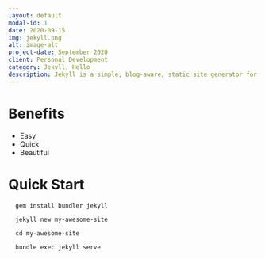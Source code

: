 ```yaml
---
layout: default
modal-id: 1
date: 2020-09-15
img: jekyll.png
alt: image-alt
project-date: September 2020
client: Personal Development
category: Jekyll, Hello
description: Jekyll is a simple, blog-aware, static site generator for personal, project, or organization sites. Written in Ruby by Tom Preston-Werner, GitHub's co-founder, it is distributed under the open source MIT license
---
```


# Benefits

- Easy
- Quick
- Beautiful

# Quick Start


```terminal
  gem install bundler jekyll

  jekyll new my-awesome-site

  cd my-awesome-site

  bundle exec jekyll serve
```